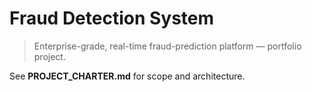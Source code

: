 # Fraud Detection System

> Enterprise-grade, real-time fraud-prediction platform — portfolio project.

See **PROJECT_CHARTER.md** for scope and architecture.
